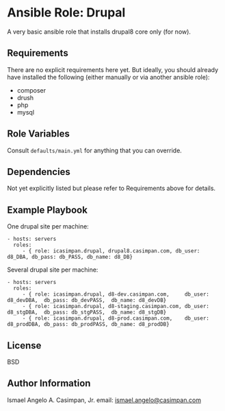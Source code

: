 Ansible Role: Drupal
=========

A very basic ansible role that installs drupal8 core only (for now).

Requirements
------------

There are no explicit requirements here yet. But ideally, you should already have installed the following (either manually or via another ansible role):
* composer
* drush
* php
* mysql

Role Variables
--------------

Consult ```defaults/main.yml``` for anything that you can override.


Dependencies
------------

Not yet explicitly listed but please refer to Requirements above for details.

Example Playbook
----------------

One drupal site per machine:

    - hosts: servers
      roles:
         - { role: icasimpan.drupal, drupal8.casimpan.com, db_user: d8_DBA, db_pass: db_PASS, db_name: d8_DB}
 
Several drupal site per machine:

    - hosts: servers
      roles:
         - { role: icasimpan.drupal, d8-dev.casimpan.com,     db_user: d8_devDBA,  db_pass: db_devPASS,  db_name: d8_devDB}
         - { role: icasimpan.drupal, d8-staging.casimpan.com, db_user: d8_stgDBA,  db_pass: db_stgPASS,  db_name: d8_stgDB}
         - { role: icasimpan.drupal, d8-prod.casimpan.com,    db_user: d8_prodDBA, db_pass: db_prodPASS, db_name: d8_prodDB}

License
-------

BSD

Author Information
------------------

Ismael Angelo A. Casimpan, Jr.
email: ismael.angelo@casimpan.com
